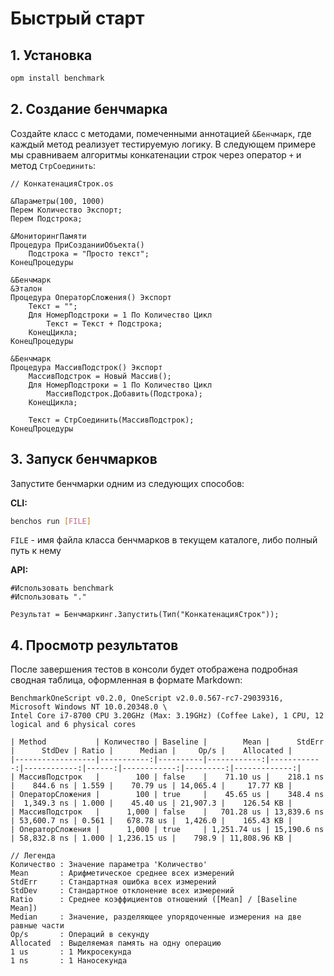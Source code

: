 # Быстрый старт

## 1. Установка

```bash
opm install benchmark
```

## 2. Создание бенчмарка

Создайте класс с методами, помеченными аннотацией `&Бенчмарк`, где каждый метод реализует тестируемую логику. 
В следующем примере мы сравниваем алгоритмы конкатенации строк через оператор `+` и метод `СтрСоединить`:

```bsl
// КонкатенацияСтрок.os

&Параметры(100, 1000)
Перем Количество Экспорт;
Перем Подстрока;

&МониторингПамяти
Процедура ПриСозданииОбъекта()
	Подстрока = "Просто текст";
КонецПроцедуры

&Бенчмарк
&Эталон
Процедура ОператорСложения() Экспорт
	Текст = "";
	Для НомерПодстроки = 1 По Количество Цикл
		Текст = Текст + Подстрока;
	КонецЦикла;
КонецПроцедуры

&Бенчмарк
Процедура МассивПодстрок() Экспорт
	МассивПодстрок = Новый Массив();
	Для НомерПодстроки = 1 По Количество Цикл
		МассивПодстрок.Добавить(Подстрока);
	КонецЦикла;

	Текст = СтрСоединить(МассивПодстрок);
КонецПроцедуры
```
## 3. Запуск бенчмарков

Запустите бенчмарки одним из следующих способов:

**CLI:**

```bash
benchos run [FILE]
```

`FILE` - имя файла класса бенчмарков в текущем каталоге, либо полный путь к нему

**API:**

```bsl
#Использовать benchmark
#Использовать "."

Результат = Бенчмаркинг.Запустить(Тип("КонкатенацияСтрок"));
```

## 4. Просмотр результатов

После завершения тестов в консоли будет отображена подробная сводная таблица, оформленная в формате Markdown:

```
BenchmarkOneScript v0.2.0, OneScript v2.0.0.567-rc7-29039316, Microsoft Windows NT 10.0.20348.0 \
Intel Core i7-8700 CPU 3.20GHz (Max: 3.19GHz) (Coffee Lake), 1 CPU, 12 logical and 6 physical cores

| Method           | Количество | Baseline |        Mean |      StdErr |      StdDev | Ratio |      Median |     Op/s |    Allocated |
|------------------|-----------:|----------|------------:|------------:|------------:|------:|------------:|---------:|-------------:|
| МассивПодстрок   |        100 | false    |    71.10 us |    218.1 ns |    844.6 ns | 1.559 |    70.79 us | 14,065.4 |     17.77 KB |
| ОператорСложения |        100 | true     |    45.65 us |    348.4 ns |  1,349.3 ns | 1.000 |    45.40 us | 21,907.3 |    126.54 KB |
| МассивПодстрок   |      1,000 | false    |   701.28 us | 13,839.6 ns | 53,600.7 ns | 0.561 |   678.78 us |  1,426.0 |    165.43 KB |
| ОператорСложения |      1,000 | true     | 1,251.74 us | 15,190.6 ns | 58,832.8 ns | 1.000 | 1,236.15 us |    798.9 | 11,808.96 KB |

// Легенда
Количество : Значение параметра 'Количество'
Mean       : Арифметическое среднее всех измерений
StdErr     : Стандартная ошибка всех измерений
StdDev     : Стандартное отклонение всех измерений
Ratio      : Среднее коэффициентов отношений ([Mean] / [Baseline Mean])
Median     : Значение, разделяющее упорядоченные измерения на две равные части
Op/s       : Операций в секунду
Allocated  : Выделяемая память на одну операцию
1 us       : 1 Микросекунда
1 ns       : 1 Наносекунда
```
